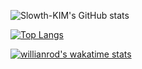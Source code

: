 
![Slowth-KIM's GitHub stats](https://github-readme-stats.vercel.app/api?username=Slowth-KIM&count_private=true)

[![Top Langs](https://github-readme-stats.vercel.app/api/top-langs/?username=Slowth-KIM&layout=compact)](https://github.com/anuraghazra/github-readme-stats)

[![willianrod's wakatime stats](https://github-readme-stats.vercel.app/api/wakatime?username=Slowth_KIM&layout=compact)](https://github.com/anuraghazra/github-readme-stats)





<!--
**Slowth-KIM/Slowth-KIM** is a ✨ _special_ ✨ repository because its `README.md` (this file) appears on your GitHub profile.

Here are some ideas to get you started:

- 🔭 I’m currently working on ...
- 🌱 I’m currently learning ...
- 👯 I’m looking to collaborate on ...
- 🤔 I’m looking for help with ...
- 💬 Ask me about ...
- 📫 How to reach me: ...
- 😄 Pronouns: ...
- ⚡ Fun fact: ...
-->
